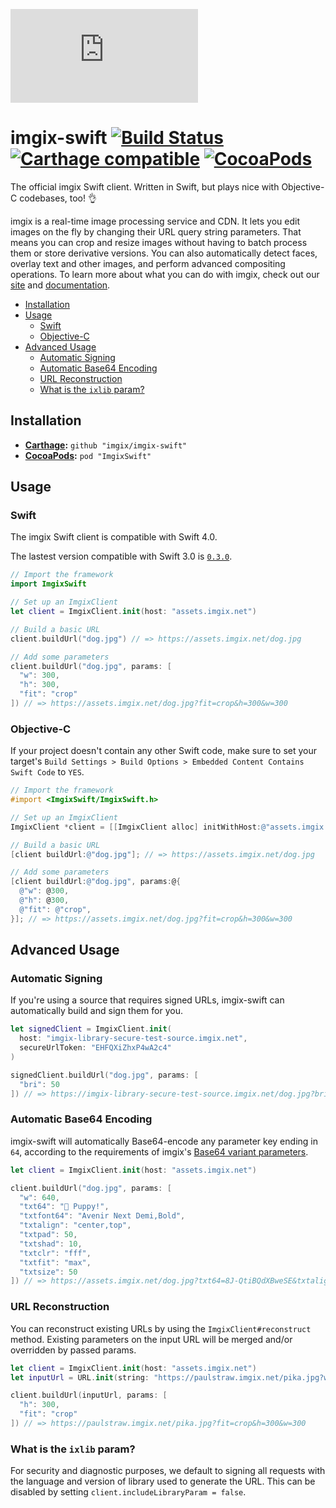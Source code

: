 [![imgix logo](https://assets.imgix.net/imgix-logo-web-2014.pdf?page=2&fm=png&w=150)](https://imgix.com)

# imgix-swift [![Build Status](https://travis-ci.org/imgix/imgix-swift.svg?branch=master)](https://travis-ci.org/imgix/imgix-swift) [![Carthage compatible](https://img.shields.io/badge/Carthage-compatible-4BC51D.svg?style=flat)](https://github.com/Carthage/Carthage) [![CocoaPods](https://img.shields.io/cocoapods/v/ImgixSwift.svg)](https://cocoapods.org/pods/ImgixSwift)


The official imgix Swift client. Written in Swift, but plays nice with Objective-C codebases, too! 👌

imgix is a real-time image processing service and CDN. It lets you edit images on the fly by changing their URL query string parameters. That means you can crop and resize images without having to batch process them or store derivative versions. You can also automatically detect faces, overlay text and other images, and perform advanced compositing operations. To learn more about what you can do with imgix, check out our [site](https://imgix.com/) and [documentation](https://docs.imgix.com).

* [Installation](#installation)
* [Usage](#usage)
  * [Swift](#swift)
  * [Objective-C](#objective-c)
* [Advanced Usage](#advanced-usage)
  * [Automatic Signing](#automatic-signing)
  * [Automatic Base64 Encoding](#automatic-base-64-encoding)
  * [URL Reconstruction](#url-reconstruction)
  * [What is the `ixlib` param?](#what-is-the-ixlib-param)

<a name="installation"></a>
## Installation

* **[Carthage](https://github.com/carthage/carthage):** `github "imgix/imgix-swift"`
* **[CocoaPods](https://github.com/cocoapods/cocoapods):** `pod "ImgixSwift"`


<a name="usage"></a>
## Usage

<a name="swift"></a>
### Swift

The imgix Swift client is compatible with Swift 4.0.

The lastest version compatible with Swift 3.0 is [`0.3.0`](https://github.com/imgix/imgix-swift/releases/tag/0.3.0).

``` swift
// Import the framework
import ImgixSwift

// Set up an ImgixClient
let client = ImgixClient.init(host: "assets.imgix.net")

// Build a basic URL
client.buildUrl("dog.jpg") // => https://assets.imgix.net/dog.jpg

// Add some parameters
client.buildUrl("dog.jpg", params: [
  "w": 300,
  "h": 300,
  "fit": "crop"
]) // => https://assets.imgix.net/dog.jpg?fit=crop&h=300&w=300
```

<a name="objective-c"></a>
### Objective-C

If your project doesn't contain any other Swift code, make sure to set your target's `Build Settings > Build Options > Embedded Content Contains Swift Code` to `YES`.

``` objective-c
// Import the framework
#import <ImgixSwift/ImgixSwift.h>

// Set up an ImgixClient
ImgixClient *client = [[ImgixClient alloc] initWithHost:@"assets.imgix.net"];

// Build a basic URL
[client buildUrl:@"dog.jpg"]; // => https://assets.imgix.net/dog.jpg

// Add some parameters
[client buildUrl:@"dog.jpg", params:@{
  @"w": @300,
  @"h": @300,
  @"fit": @"crop",
}]; // => https://assets.imgix.net/dog.jpg?fit=crop&h=300&w=300
```


<a name="advanced-usage"></a>
## Advanced Usage

<a name="automatic-signing"></a>
### Automatic Signing

If you're using a source that requires signed URLs, imgix-swift can automatically build and sign them for you.

``` swift
let signedClient = ImgixClient.init(
  host: "imgix-library-secure-test-source.imgix.net",
  secureUrlToken: "EHFQXiZhxP4wA2c4"
)

signedClient.buildUrl("dog.jpg", params: [
  "bri": 50
]) // => https://imgix-library-secure-test-source.imgix.net/dog.jpg?bri=50&s=3b293930d9c288fb788657fd9ed8164f
```

<a name="automatic-base64-encoding"></a>
### Automatic Base64 Encoding

imgix-swift will automatically Base64-encode any parameter key ending in `64`, according to the requirements of imgix's [Base64 variant parameters](https://docs.imgix.com/apis/url#base64-variants).

``` swift
let client = ImgixClient.init(host: "assets.imgix.net")

client.buildUrl("dog.jpg", params: [
  "w": 640,
  "txt64": "🐶 Puppy!",
  "txtfont64": "Avenir Next Demi,Bold",
  "txtalign": "center,top",
  "txtpad": 50,
  "txtshad": 10,
  "txtclr": "fff",
  "txtfit": "max",
  "txtsize": 50
]) // => https://assets.imgix.net/dog.jpg?txt64=8J-QtiBQdXBweSE&txtalign=center%2Ctop&txtclr=fff&txtfit=max&txtfont64=QXZlbmlyIE5leHQgRGVtaSxCb2xk&txtpad=50&txtshad=10&txtsize=50&w=640
```

<a name="url-reconstruction"></a>
### URL Reconstruction

You can reconstruct existing URLs by using the `ImgixClient#reconstruct` method. Existing parameters on the input URL will be merged and/or overridden by passed params.

``` swift
let client = ImgixClient.init(host: "assets.imgix.net")
let inputUrl = URL.init(string: "https://paulstraw.imgix.net/pika.jpg?w=300")!

client.buildUrl(inputUrl, params: [
  "h": 300,
  "fit": "crop"
]) // => https://paulstraw.imgix.net/pika.jpg?fit=crop&h=300&w=300
```


<a name="what-is-the-ixlib-param"></a>
### What is the `ixlib` param?

For security and diagnostic purposes, we default to signing all requests with the language and version of library used to generate the URL. This can be disabled by setting `client.includeLibraryParam = false`.
